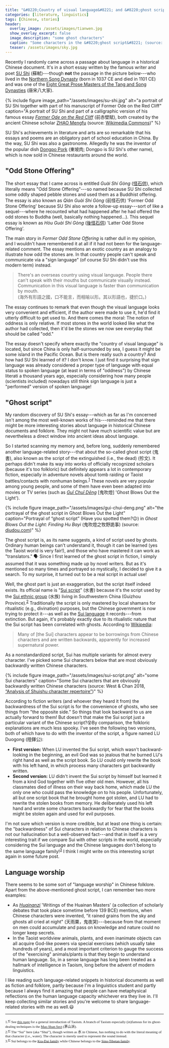 ```yaml
---
title: "&#8220;Country of visual language&#8221; and &#8220;ghost script&#8221;: Unusual stories about language in Chinese historical documents and folklore"
categories: [literature, linguistics]
tags: [Chinese, stories]
header:
  overlay_image: /assets/images/tianwen.jpg
  show_overlay_excerpt: false
  image_description: "some ghost characters"
  caption: "Some characters in the &#8220;ghost script&#8221; (source: <a href='https://commons.wikimedia.org/wiki/File:Li%C3%B9ji%C7%8E_F%C7%8Ensh%C5%AB,_Page_3.JPG'>Wikimedia Commons</a>)"
  teaser: /assets/images/sky.jpg
---
```


Recently I randomly came across a passage about language in a historical Chinese document. It's in a short essay written by the famous writer and poet [SU Shi](https://en.wikipedia.org/wiki/Su_Shi) (<span class="hanyu">蘇軾</span>)---though **not** the passage in the picture below---who lived in the [Northern Song Dynasty](https://en.wikipedia.org/wiki/Northern_Song_Dynasty) (born in 1037 CE and died in 1101 CE) and was one of the [Eight Great Prose Masters of the Tang and Song Dynasties](https://en.wikipedia.org/wiki/Eight_Masters_of_the_Tang_and_Song) (<span class="hanyu">唐宋八大家</span>).

{% include figure image_path="/assets/images/su-shi.jpg" alt="a portrait of SU Shi together with part of his manuscript of Former Ode on the Red Cliff" caption="A portrait of SU Shi and part of a calligraphic version of his famous essay <a href='https://en.wikipedia.org/wiki/Former_Ode_on_the_Red_Cliffs'><em>Former Ode on the Red Cliff</em></a> (<span class='hanyu'>前赤壁賦</span>), both created by the ancient Chinese scholar <a href='https://en.wikipedia.org/wiki/Zhao_Mengfu'>ZHAO Mengfu</a> (source: <a href='https://commons.wikimedia.org/wiki/File:Zhao_Mengfu,_Former_Ode_on_the_Red_Cliff_and_Portrait_of_Su_Dongpo,_National_Palace_Museum.jpg'>Wikimedia Commons</a>)" %}

SU Shi's achievements in literature and arts are so remarkable that his essays and poems are an obligatory part of school education in China. By the way, SU Shi was also a gastronome. Allegedly he was the inventor of the popular dish [Dongpo Pork](https://en.wikipedia.org/wiki/Dongpo_pork) (<span class="hanyu">東坡肉</span>; Dongpo is SU Shi's other name), which is now sold in Chinese restaurants around the world.

## "Odd Stone Offering"
The short essay that I came across is entitled _Guài Shí Gòng_ ([<span class="hanyu">怪石供</span>](https://zh.wikisource.org/zh-hant/怪石供)), which literally means "Odd Stone Offering"---so named because SU Shi collected some oddly shaped pebble stones and used them as a Buddhist offering. The essay is also known as _Qián Guài Shí Gòng_ (<span class="hanyu">前怪石供</span>) 'Former Odd Stone Offering' because SU Shi also wrote a follow-up essay---sort of like a sequel---where he recounted what had happened after he had offered the odd stones to Buddha (well, basically nothing happened...). This sequel essay is known as _Hòu Guài Shí Gòng_ ([<span class="hanyu">後怪石供</span>](https://zh.wikisource.org/zh-hant/後怪石供)) 'Latter Odd Stone Offering'.

The main story in  _Former Odd Stone Offering_ is rather dull in my opinion, and I wouldn't have remembered it at all if it had not been for the language-related comment. The essay mentions an exotic country as an analogy to illustrate how odd the stones are. In that country people can't speak and communicate via a "sign language" (of course SU Shi didn't use this modern term) instead.
>There's an overseas country using visual language. People there can't speak with their mouths but communicate visually instead. Communication in this visual language is faster than communication by mouth.<br>
(<span class="hanyu">海外有形語之國，口不能言，而相喻以形。其以形語也，捷於口。</span>)

The essay continues to remark that even though the visual language looks very convenient and efficient, if the author were made to use it, he'd find it utterly difficult to get used to. And there comes the moral: The notion of oddness is only relative. If most stones in the world looked like what the author had collected, then it'd be the stones we now see everyday that should be called "odd."

The essay doesn't specify where exactly the "country of visual language" is located, but since China is only half-surrounded by sea, I guess it might be some island in the Pacific Ocean. But is there really such a country? And how had SU Shi learned of it? I don't know. I just find it surprising that sign language was already considered a proper type of language with equal status to spoken language (at least in terms of "oddness") by Chinese literati a thousand years ago, especially considering how many people (scientists included) nowadays still think sign language is just a "performed" version of spoken language!

## "Ghost script"
My random discovery of SU Shi's essay---which as far as I'm concerned isn't among the most well-known works of his---reminded me that there might be more interesting stories about language in historical Chinese documents and folklore. They might not have much scientific value but are nevertheless a direct window into ancient ideas about language.

So I started scanning my memory and, before long, suddenly remembered another language-related story---that about the so-called ghost script (<span class="hanyu">鬼書</span>), also known as the script of the extinguished (i.e., the dead) (<span class="hanyu">殄文</span>). It perhaps didn't make its way into works of officially recognized scholars (because it's too folkloric) but definitely appears a lot in contemporary fiction, especially in adventure novels about tomb raiding or Taoist battles/contacts with nonhuman beings.<sup><a href="#fn1" id="ref1">1</a></sup> These novels are very popular among young people, and some of them have even been adapted into movies or TV series (such as [_Guǐ Chuī Dēng_](https://en.wikipedia.org/wiki/Ghost_Blows_Out_the_Light) [<span class="hanyu">鬼吹燈</span>] 'Ghost Blows Out the Light').

{% include figure image_path="/assets/images/gui-chui-deng.png" alt="the portrayal of the ghost script in Ghost Blows Out the Light" caption="Portrayal of &#8220;ghost script&#8221; (Have you spotted them?😉) in <em>Ghost Blows Out the Light: Finding Hu Bayi</em> (<span class='hanyu'>鬼吹燈之牧野詭事</span>) (source: <a href='http://www.diudou.com/tv/20170905/147306.html'>diudou.com</a>)" %}

The ghost script is, as its name suggests, a kind of script used by ghosts. Ordinary human beings can't understand it, though it can be learned (yes the Taoist world is very fair!), and those who have mastered it can work as "translators." 🗣 Since I first learned of the ghost script in fiction, I simply assumed that it was something made up by novel writers. But as it's mentioned so many times and portrayed so mystically, I decided to give it a search. To my surprise, it turned out to be a real script in actual use!

Well, the ghost part is just an exaggeration, but the script itself indeed exists. Its official name is "[Sui script](https://en.wikipedia.org/wiki/Sui_language#Script)" (<span class="hanyu">水書</span>) because it's the script used by the [Sui ethnic group](https://en.wikipedia.org/wiki/Sui_people) (<span class="hanyu">水族</span>) living in Southwestern China (Guizhou Province).<sup><a href="#fn2" id="ref2">2</a></sup> Traditionally the script is only mastered by local shamans for ritualistic (e.g., divination) purposes, but the Chinese government is now trying to protect it---as well as the [Sui language](https://en.wikipedia.org/wiki/Sui_language) it records---from extinction. But again, it's probably exactly due to its ritualistic nature that the Sui script has been correlated with ghosts. According to [Wikipedia](https://en.wikipedia.org/wiki/Sui_language#Script):
>Many of [the Sui] characters appear to be borrowings from Chinese characters and are written backwards, apparently for increased supernatural power.

As a nonstandardized script, Sui has multiple variants for almost every character. I've picked some Sui characters below that are most obviously backwardly written Chinese characters.

{% include figure image_path="/assets/images/sui-script.png" alt="some Sui characters" caption="Some Sui characters that are obviously backwardly written Chinese characters (source: West &amp; Chan 2018, <a href='https://unicode.org/wg2/docs/n4956-Shuishu-repertoire.pdf'>&#8220;Analysis of Shuishu character repertoire&#8221;</a>)" %}

According to fiction writers (and whoever they heard it from) the backwardness of the Sui script is for the convenience of ghosts, who see things from "the opposite side." So things that look backward to us are actually forward to them! But doesn't that make the Sui script just a particular variant of the Chinese script?😵By comparison, the folkloric explanations are much less spooky. I've seen the following two versions, both of which have to do with the inventor of the script, a figure named LU Duogong (<span class="hanyu">陸鐸公</span>):
- **First version:** When LU invented the Sui script, which wasn't backward-looking in the beginning, an evil God was so jealous that he burned LU's right hand as well as the script book. So LU could only rewrite the book with his left hand, in which process many characters got backwardly written.
- **Second version:** LU didn't invent the Sui script by himself but learned it from a kind God together with five other old men. However, all his classmates died of illness on their way back home, which made LU the only one who could pass the knowledge on to his people. Unfortunately, all but one script book that he brought home got stolen, and LU had to rewrite the stolen books from memory. He deliberately used his left hand and wrote some characters backwardly for fear that the books might be stolen again and used for evil purposes.

I'm not sure which version is more credible, but at least one thing is certain: the "backwardness" of Sui characters in relation to Chinese characters is not our hallucination but a well-observed fact---and that in itself is a very interesting trait if we compare Sui with other scripts in the world, especially considering the Sui language and the Chinese languages don't belong to the same language family!<sup><a href="#fn3" id="ref3">3</a></sup> I think I might write on this interesting script again in some future post.

## Language worship
There seems to be some sort of "language worship" in Chinese folklore. Apart from the above-mentioned ghost script, I can remember two more examples:
-  As [_Huainanzi_](https://en.wikipedia.org/wiki/Huainanzi) 'Writings of the Huainan Masters' (a collection of scholarly debates that took place sometime before 139 BCE) mentions, when Chinese characters were invented, “it rained grains from the sky and ghosts all cried at night" (<span class="hanyu">天雨粟，鬼夜哭</span>)---because from that moment on men could accumulate and pass on knowledge and nature could no longer keep secrets.
- In the Taoist worldview animals, plants, and even inanimate objects can all acquire God-like powers via special exercises (which usually take hundreds of years), and a most important criterion to gauge the success of the "exercising" animals/plants is that they begin to understand human language. So, in a sense language has long been treated as a hallmark of intelligence in Taoism, long before the advent of modern linguistics.

I like reading such language-related snippets in historical documents as well as fiction and folklore, partly because I'm a linguistics student and partly because I always find it amazing that people can have metaphysical reflections on the human language capacity whichever era they live in. I'll keep collecting similar stories and you're welcome to share language-related stories with me as well.😃



<hr>
<div style="font-family: serif; font-size: 0.8em;">
<a id="fn1">1.</a><sup><a href="#ref1" title="Jump back to footnote 1 in the text.">↩</a></sup> See <a href="https://en.wikipedia.org/wiki/Taoism">this page</a> for a general introduction of Taoism. A branch of Taoism especially (in)famous for its ghost-dealing techniques is the <a href="http://taoist-sorcery.blogspot.com/2012/06/mao-shan-sect.html">Mao Shan Sect</a> (<span class="hanyu">茅山派</span>). <br>
<a id="fn2">2.</a><sup><a href="#ref2" title="Jump back to footnote 2 in the text.">↩</a></sup> The &#8220;Sui&#8221; here (aka &#8220;Shui&#8221;), though written as <span class="hanyu">水</span> in Chinese, has nothing to do with the literal meaning of that character (i.e., water). The character is merely used to represent the sound instead.<br>
<a id="fn3">3.</a><sup><a href="#ref3" title="Jump back to footnote 3 in the text.">↩</a></sup> Sui belongs to the <a href="https://en.wikipedia.org/wiki/Kra–Dai_languages">Kra-Dai family</a> while Chinese belongs to the <a href="https://en.wikipedia.org/wiki/Sino-Tibetan_languages">Sino-Tibetan family</a>.
</div>

